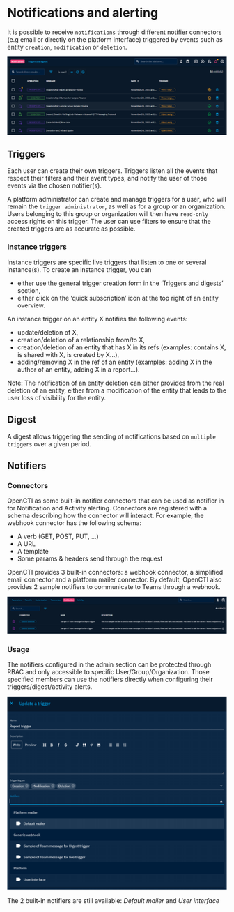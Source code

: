 # Notifications and alerting
It is possible to receive `notifications` through different notifier connectors (e.g email or directly on the platform interface) triggered by events such as entity `creation`, `modification` or `deletion`.

![notifications](assets/notifications.png)  

## Triggers
Each user can create their own triggers. Triggers listen all the events that respect their filters and their event types, and notify the user of those events via the chosen notifier(s).

A platform administrator can create and manage triggers for a user, who will remain the `trigger administrator`, as well as for a group or an organization. Users belonging to this group or organization will then have `read-only` access rights on this trigger.
The user can use filters to ensure that the created triggers are as accurate as possible.

### Instance triggers
Instance triggers are specific live triggers that listen to one or several instance(s). To create an instance trigger, you can

- either use the general trigger creation form in the ‘Triggers and digests’ section,
- either click on the ‘quick subscription’ icon at the top right of an entity overview.

An instance trigger on an entity X notifies the following events:

- update/deletion of X,
- creation/deletion of a relationship from/to X,
- creation/deletion of an entity that has X in its refs (examples: contains X, is shared with X, is created by X...),
- adding/removing X in the ref of an entity (examples: adding X in the author of an entity, adding X in a report…).

Note: The notification of an entity deletion can either provides from the real deletion of an entity, either from a modification of the entity that leads to the user loss of visibility for the entity.

## Digest
A digest allows triggering the sending of notifications based on `multiple triggers` over a given period.

## Notifiers

### Connectors

OpenCTI as some built-in notifier connectors that can be used as notifier in for Notification and Activity alerting. 
Connectors are registered with a schema describing how the connector will interact.
For example, the webhook connector has the following schema:
- A verb (GET, POST, PUT, ...)
- A URL
- A template
- Some params & headers send through the request

OpenCTI provides 3 built-in connectors: a webhook connector, a simplified email connector and a platform mailer connector.
By default, OpenCTI also provides 2 sample notifiers to communicate to Teams through a webhook.

![connectors](assets/notifier_connectors.png)

### Usage

The notifiers configured in the admin section can be protected through RBAC and only accessible to specific User/Group/Organization.
Those specified members can use the notifiers directly when configuring their triggers/digest/activity alerts.

![trigger configuration](assets/trigger_notifier_configuration.png)

The 2 built-in notifiers are still available: *Default mailer* and *User interface*